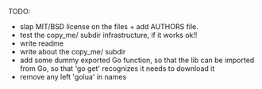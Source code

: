 
TODO: 

  * slap MIT/BSD license on the files + add AUTHORS file.
  * test the copy_me/ subdir infrastructure, if it works ok!!
  * write readme
  * write about the copy_me/ subdir
  * add some dummy exported Go function, so that the lib can be imported from Go, so that 'go get' recognizes it needs to download it
  * remove any left 'golua' in names
